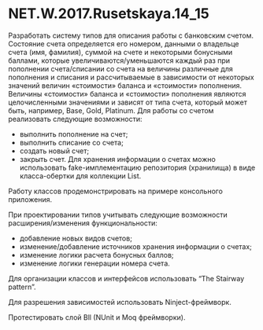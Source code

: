 # NET.W.2017.Rusetskaya.14_15

Разработать систему типов для описания работы с банковским счетом. Состояние счета определяется его номером, данными о владельце счета (имя, фамилия), суммой на счете и некоторыми бонусными баллами, которые увеличиваются/уменьшаются каждый раз при пополнении счета/списании со счета на величины различные для пополнения и списания и рассчитываемые в зависимости от некоторых значений величин «стоимости» баланса и «стоимости» пополнения. Величины «стоимости» баланса и «стоимости» пополнения являются целочисленными значениями и зависят от типа счета, который может быть, например,  Base, Gold, Platinum.
Для работы со счетом реализовать следующие возможности: 
- выполнить пополнение на счет;
- выполнить списание со счета; 
- создать новый счет; 
- закрыть счет. 
Для хранения информации о счетах можно использовать fake-имплементацию репозитория (хранилища) в виде класса-обертки для коллекции List<Account>.

Работу классов продемонстрировать на примере консольного приложения. 

При проектировании типов учитывать следующие возможности расширения/изменения функциональности:
- добавление новых видов счетов;
- изменение/добавление источников хранения информации о счетах;
- изменение логики расчета бонусных баллов;
- изменение логики генерации номера счета.

Для организации классов и интерфейсов использовать “The Stairway pattern”. 

Для разрешения зависимостей использовать Ninject-фреймворк.

Протестировать слой Bll (NUnit и Moq фреймворки).